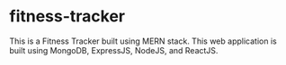 # fitness-tracker

This is a Fitness Tracker built using MERN stack. This web application is built using MongoDB, ExpressJS, NodeJS, and ReactJS.